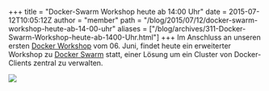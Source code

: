 +++
title = "Docker-Swarm Workshop heute ab 14:00 Uhr"
date = 2015-07-12T10:05:12Z
author = "member"
path = "/blog/2015/07/12/docker-swarm-workshop-heute-ab-14-00-uhr"
aliases = ["/blog/archives/311-Docker-Swarm-Workshop-heute-ab-1400-Uhr.html"]
+++
Im Anschluss an unseren ersten [Docker
Workshop](https://flipdot.org/blog/archives/279-Heute-spontaner-Docker-Workshop.html)
vom 06. Juni, findet heute ein erweiterter Workshop zu [Docker
Swarm](https://github.com/docker/swarm) statt, einer Lösung um ein
Cluster von Docker-Clients zentral zu verwalten.

![](https://raw.githubusercontent.com/docker/swarm/master/logo.png)

